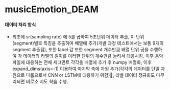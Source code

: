 # musicEmotion_DEAM

#### 데이터 처리 방식
- 최초에 sr(sampling rate) 에 5를 곱하여 5초단위 데이터 추출, 이 단위(segment)별로 특징을 추출하여 배열에 추가(개발 과정 테스트에서는 보통 9개의 segment 추출됨), 또한 label 값 또한 segment 개수만큼 배열 단위 곱을 수행하여 각 데이터의 라벨의 길이를 이러한 단위의 계수만큼 늘려서 대응시킴. 이후 음악 파일에 대응하는 전체 세그먼트 각각을 배열에 추가 후 numpy 배열화, 이후 expand_dims(axis=-1) 이용하여 마지막 축에 차원 추가(각각의 데이터를 단일 차원으로 다룸으로서 CNN or LSTM에 대응하기 위함), 라벨 데이터 정규화도 마무리되면 비로소 지도 학습 수행.
